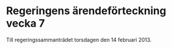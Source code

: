 # Regeringens ärendeförteckning vecka 7

Till regeringssammanträdet torsdagen den 14 februari 2013.
